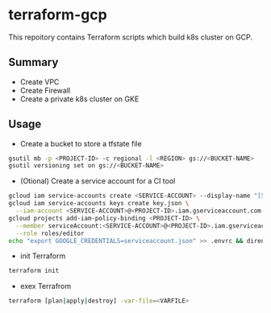 # terraform-gcp
This repoitory contains Terraform scripts which build k8s cluster on GCP.

## Summary
- Create VPC
- Create Firewall
- Create a private k8s cluster on GKE

## Usage
- Create a bucket to store a tfstate file
```bash
gsutil mb -p <PROJECT-ID> -c regional -l <REGION> gs://<BUCKET-NAME>
gsutil versioning set on gs://<BUCKET-NAME>
```
- (Otional) Create a service account for a CI tool
```bash
gcloud iam service-accounts create <SERVICE-ACCOUNT> --display-name "[SERVICE-ACCOUNT-DESCRIPTION]"
gcloud iam service-accounts keys create key.json \
  --iam-account <SERVICE-ACCOUNT>@<PROJECT-ID>.iam.gserviceaccount.com
gcloud projects add-iam-policy-binding <PROJECT-ID> \
  --member serviceAccount:<SERVICE-ACCOUNT>@<PROJECT-ID>.iam.gserviceaccount.com \
  --role roles/editor
echo "export GOOGLE_CREDENTIALS=serviceaccount.json" >> .envrc && direnv allow
```
- init Terraform
```bash
terraform init 
```
- exex Terrafrom
```bash
terraform [plan|apply|destroy] -var-file=<VARFILE>
```